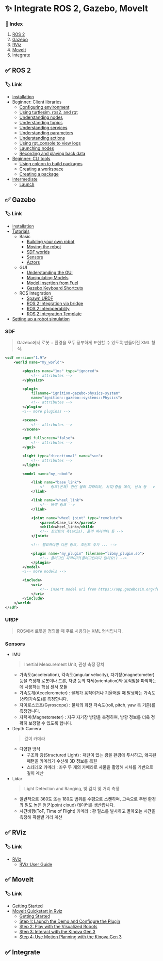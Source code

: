 # ✨ Integrate ROS 2, Gazebo, MoveIt

### 📜 Index

1. [ROS 2](#-ros-2)
2. [Gazebo](#-gazebo)
3. [RViz](#-rviz)
4. [MoveIt](#-moveit)
5. [Integrate](#-integrate)

## ✅ ROS 2

### 🏷 Link
- [Installation](https://docs.ros.org/en/humble/Installation/Ubuntu-Install-Debs.html)
- [Beginner: Client libraries](https://docs.ros.org/en/humble/Tutorials/Beginner-Client-Libraries.html)
    - [Configuring environment](https://docs.ros.org/en/humble/Tutorials/Beginner-CLI-Tools/Configuring-ROS2-Environment.html)
    - [Using turtlesim, ros2, and rqt](https://docs.ros.org/en/humble/Tutorials/Beginner-CLI-Tools/Introducing-Turtlesim/Introducing-Turtlesim.html)
    - [Understanding nodes](https://docs.ros.org/en/humble/Tutorials/Beginner-CLI-Tools/Understanding-ROS2-Nodes/Understanding-ROS2-Nodes.html)
    - [Understanding topics](https://docs.ros.org/en/humble/Tutorials/Beginner-CLI-Tools/Understanding-ROS2-Topics/Understanding-ROS2-Topics.html)
    - [Understanding services](https://docs.ros.org/en/humble/Tutorials/Beginner-CLI-Tools/Understanding-ROS2-Services/Understanding-ROS2-Services.html)
    - [Understanding parameters](https://docs.ros.org/en/humble/Tutorials/Beginner-CLI-Tools/Understanding-ROS2-Parameters/Understanding-ROS2-Parameters.html)
    - [Understanding actions](https://docs.ros.org/en/humble/Tutorials/Beginner-CLI-Tools/Understanding-ROS2-Actions/Understanding-ROS2-Actions.html)
    - [Using rqt_console to view logs](https://docs.ros.org/en/humble/Tutorials/Beginner-CLI-Tools/Using-Rqt-Console/Using-Rqt-Console.html)
    - [Launching nodes](https://docs.ros.org/en/humble/Tutorials/Beginner-CLI-Tools/Launching-Multiple-Nodes/Launching-Multiple-Nodes.html)
    - [Recording and playing back data](https://docs.ros.org/en/humble/Tutorials/Beginner-CLI-Tools/Recording-And-Playing-Back-Data/Recording-And-Playing-Back-Data.html)
- [Beginner: CLI tools](https://docs.ros.org/en/humble/Tutorials/Beginner-CLI-Tools.html)
    - [Using colcon to build packages](https://docs.ros.org/en/humble/Tutorials/Beginner-Client-Libraries/Colcon-Tutorial.html)
    - [Creating a workspace](https://docs.ros.org/en/humble/Tutorials/Beginner-Client-Libraries/Creating-A-Workspace/Creating-A-Workspace.html)
    - [Creating a package](https://docs.ros.org/en/humble/Tutorials/Beginner-Client-Libraries/Creating-Your-First-ROS2-Package.html)
- [Intermediate](https://docs.ros.org/en/humble/Tutorials/Intermediate.html)
    - [Launch](https://docs.ros.org/en/humble/Tutorials/Intermediate/Launch/Launch-Main.html)

## ✅ Gazebo

### 🏷 Link
- [Installation](https://gazebosim.org/docs/fortress/install_ubuntu/)
- [Tutorials](https://gazebosim.org/docs/fortress/tutorials/)
    - Basic
        - [Building your own robot](https://gazebosim.org/docs/fortress/building_robot/)
        - [Moving the robot](https://gazebosim.org/docs/fortress/moving_robot/)
        - [SDF worlds](https://gazebosim.org/docs/fortress/sdf_worlds/)
        - [Sensors](https://gazebosim.org/docs/fortress/sensors/)
        - [Actors](https://gazebosim.org/docs/fortress/actors/)
    - GUI
        - [Understanding the GUI](https://gazebosim.org/docs/fortress/gui/)
        - [Manipulating Models](https://gazebosim.org/docs/fortress/manipulating_models/)
        - [Model Insertion from Fuel](https://gazebosim.org/docs/fortress/fuel_insert/)
        - [Gazebo Keyboard Shortcuts](https://gazebosim.org/docs/fortress/hotkeys/)
    - ROS Integration
        - [Spawn URDF](https://gazebosim.org/docs/fortress/spawn_urdf/)
        - [ROS 2 Integration via bridge](https://gazebosim.org/docs/fortress/ros2_integration/)
        - [ROS 2 Interoperablity](https://gazebosim.org/docs/fortress/ros2_interop/)
        - [ROS 2 Integration Template]()
- [Setting up a robot simulation](https://docs.ros.org/en/humble/Tutorials/Advanced/Simulators/Gazebo/Gazebo.html)

### SDF
> Gazebo에서 로봇 + 환경을 모두 풍부하게 표현할 수 있도록 만들어진 XML 형식.
```xml
<sdf version="1.9">
    <world name="my_world">

        <physics name="1ms" type="ignored">
            <!-- attributes -->
        </physics>

        <plugin
            filename="ignition-gazebo-physics-system"
            name="ignition::gazebo::systems::Physics">
            <!-- attributes -->
        </plugin>
        <!-- more pluginss -->

        <scene>
            <!-- attributes -->
        </scene>
            
        <gui fullscreen="false">
            <!-- attributes -->
        </gui>

        <light type="directional" name="sun">
            <!-- attributes -->
        </light>

        <model name="my_robot">

            <link name="base_link">
                <!-- 링크(본체) 관련 물리 파라미터, 시각/충돌 메쉬, 센서 등 -->
            </link>

            <link name="wheel_link">
                <!-- 바퀴 링크 -->
            </link>

            <joint name="wheel_joint" type="revolute">
                <parent>base_link</parent>
                <child>wheel_link</child>
                <!-- 조인트의 축(axis), 물리 파라미터 등 -->
            </joint>

            <!-- 필요하다면 다른 링크, 조인트 추가 ... -->

            <plugin name="my_plugin" filename="libmy_plugin.so">
                <!-- 플러그인 파라미터(플러그인마다 달라요!) -->
            </plugin>
        </model>
        <!-- more models -->

        <include>
            <uri>
                <!-- insert model uri from https://app.gazebosim.org/fuel/models -->
            </uri>
        </include>
    </world>
</sdf>
```

### URDF
> ROS에서 로봇을 정의할 때 주로 사용되는 XML 형식입니다.

### Sensors
- IMU
    > Inertial Measurement Unit, 관성 측정 장치
    - 가속도(acceleration), 각속도(angular velocity), 자기장(magnetometer) 등을 측정해 로봇이나 드론, 차량 등의 자세(orientation)와 움직임을 파악하는 데 사용하는 핵심 센서 모듈
    - 가속도계(Accelerometer) : 물체가 움직이거나 기울어질 때 발생하는 가속도(선형가속도)를 측정합니다.
    - 자이로스코프(Gyroscope) : 물체의 회전 각속도(roll, pitch, yaw 축 기준)를 측정합니다.
    - 자력계(Magnetometer) : 지구 자기장 방향을 측정하여, 방향 정보를 더욱 정확히 보정할 수 있도록 합니다.
- Depth Camera
    > 깊이 카메라
    - 다양한 방식
        - 구조화 광(Structured Light) : 패턴이 있는 광을 환경에 투사하고, 왜곡된 패턴을 카메라가 수신해 3D 정보를 복원
        - 스테레오 카메라 : 좌우 두 개의 카메라로 사물을 촬영해 시차를 기반으로 깊이 계산
- Lidar
    > Light Detection and Ranging, 빛 감지 및 거리 측정
    - 일반적으로 360도 또는 180도 범위를 수평으로 스캔하며, 고속으로 주변 환경의 밀도 높은 점군(point cloud) 데이터를 생산합니다.
    - 시간비행(ToF, Time of Flight) 카메라 : 광 펄스를 발사하고 돌아오는 시간을 측정해 픽셀별 거리 계산

## ✅ RViz

### 🏷 Link
- [RViz](https://docs.ros.org/en/humble/Tutorials/Intermediate/RViz/RViz-Main.html)
    - [RViz User Guide](https://docs.ros.org/en/humble/Tutorials/Intermediate/RViz/RViz-User-Guide/RViz-User-Guide.html)

## ✅ MoveIt

### 🏷 Link
- [Getting Started](https://moveit.picknik.ai/main/doc/tutorials/getting_started/getting_started.html)
- [MoveIt Quickstart in Rviz](https://moveit.picknik.ai/main/doc/tutorials/quickstart_in_rviz/quickstart_in_rviz_tutorial.html)
    - [Getting Started](https://moveit.picknik.ai/main/doc/tutorials/quickstart_in_rviz/quickstart_in_rviz_tutorial.html#getting-started)
    - [Step 1: Launch the Demo and Configure the Plugin](https://moveit.picknik.ai/main/doc/tutorials/quickstart_in_rviz/quickstart_in_rviz_tutorial.html#step-1-launch-the-demo-and-configure-the-plugin)
    - [Step 2: Play with the Visualized Robots](https://moveit.picknik.ai/main/doc/tutorials/quickstart_in_rviz/quickstart_in_rviz_tutorial.html#step-2-play-with-the-visualized-robots)
    - [Step 3: Interact with the Kinova Gen 3](https://moveit.picknik.ai/main/doc/tutorials/quickstart_in_rviz/quickstart_in_rviz_tutorial.html#step-3-interact-with-the-kinova-gen-3)
    - [Step 4: Use Motion Planning with the Kinova Gen 3](https://moveit.picknik.ai/main/doc/tutorials/quickstart_in_rviz/quickstart_in_rviz_tutorial.html#step-4-use-motion-planning-with-the-kinova-gen-3)

## ✅ Integrate
